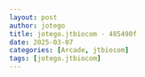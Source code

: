 ```yaml
---
layout: post
author: jotego
title: jotego.jtbiocom - 485490f
date: 2025-03-07
categories: [Arcade, jtbiocom]
tags: [jotego.jtbiocom]
---
```


